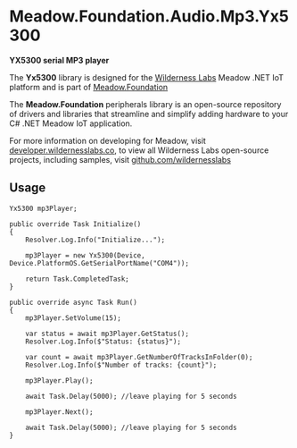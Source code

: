 # Meadow.Foundation.Audio.Mp3.Yx5300

**YX5300 serial MP3 player**

The **Yx5300** library is designed for the [Wilderness Labs](www.wildernesslabs.co) Meadow .NET IoT platform and is part of [Meadow.Foundation](https://developer.wildernesslabs.co/Meadow/Meadow.Foundation/)

The **Meadow.Foundation** peripherals library is an open-source repository of drivers and libraries that streamline and simplify adding hardware to your C# .NET Meadow IoT application.

For more information on developing for Meadow, visit [developer.wildernesslabs.co](http://developer.wildernesslabs.co/), to view all Wilderness Labs open-source projects, including samples, visit [github.com/wildernesslabs](https://github.com/wildernesslabs/)

## Usage

```
Yx5300 mp3Player;

public override Task Initialize()
{
    Resolver.Log.Info("Initialize...");

    mp3Player = new Yx5300(Device, Device.PlatformOS.GetSerialPortName("COM4"));

    return Task.CompletedTask;
}

public override async Task Run()
{
    mp3Player.SetVolume(15);

    var status = await mp3Player.GetStatus();
    Resolver.Log.Info($"Status: {status}");

    var count = await mp3Player.GetNumberOfTracksInFolder(0);
    Resolver.Log.Info($"Number of tracks: {count}");

    mp3Player.Play();

    await Task.Delay(5000); //leave playing for 5 seconds

    mp3Player.Next();

    await Task.Delay(5000); //leave playing for 5 seconds
}

```
